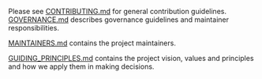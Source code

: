 Please see [CONTRIBUTING.md](CONTRIBUTING.md) for general contribution
guidelines.
[GOVERNANCE.md](https://github.com/goharbor/community/blob/master/GOVERNANCE.md)
describes governance guidelines and maintainer responsibilities.

[MAINTAINERS.md](https://github.com/goharbor/community/blob/master/MAINTAINERS.md) contains the project maintainers.

[GUIDING_PRINCIPLES.md](https://github.com/goharbor/community/blob/master/GUIDING_PRINCIPLES.md) contains the project vision, values and principles and how we apply them in making decisions.
